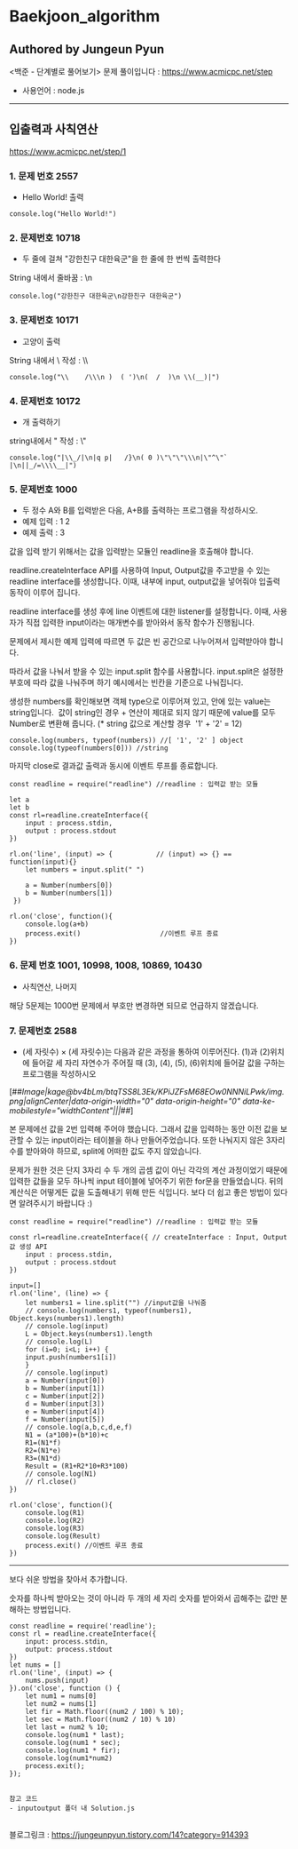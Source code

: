 # Baekjoon_algorithm
## Authored by Jungeun Pyun

<백준 - 단계별로 풀어보기> 문제 풀이입니다 : <https://www.acmicpc.net/step>
- 사용언어 : node.js

***

## 입출력과 사칙연산
<https://www.acmicpc.net/step/1>


### 1\. 문제 번호 2557

-   Hello World! 출력

```
console.log("Hello World!")
```

### 2\. 문제번호 10718

-   두 줄에 걸쳐 "강한친구 대한육군"을 한 줄에 한 번씩 출력한다

String 내에서 줄바꿈 : \\n

```
console.log("강한친구 대한육군\n강한친구 대한육군")
```

### 3\. 문제번호 10171

-   고양이 출력

String 내에서 \\ 작성 : \\\\

```
console.log("\\    /\\\n )  ( ')\n(  /  )\n \\(__)|")
```

### 4\. 문제번호 10172

-   개 출력하기

string내에서 " 작성 : \\"

```
console.log("|\\_/|\n|q p|   /}\n( 0 )\"\"\"\\\n|\"^\"`    |\n||_/=\\\\__|")
```

### 5\. 문제번호 1000

-   두 정수 A와 B를 입력받은 다음, A+B를 출력하는 프로그램을 작성하시오.
-   예제 입력 : 1 2 
-   예제 출력 : 3

값을 입력 받기 위해서는 값을 입력받는 모듈인 readline을 호출해야 합니다.

readline.createInterface API를 사용하여 Input, Output값을 주고받을 수 있는 readline interface를 생성합니다. 이때, 내부에 input, output값을 넣어줘야 입출력 동작이 이루어 집니다.

readline interface를 생성 후에 line 이벤트에 대한 listener를 설정합니다. 이때, 사용자가 직접 입력한 input이라는 매개변수를 받아와서 동작 함수가 진행됩니다.

문제에서 제시한 예제 입력에 따르면 두 값은 빈 공간으로 나누어져서 입력받아야 합니다.

따라서 값을 나눠서 받을 수 있는 input.split 함수를 사용합니다. input.split은 설정한 부호에 따라 값을 나눠주며 하기 예시에서는 빈칸을 기준으로 나눠집니다.

생성한 numbers를 확인해보면 객체 type으로 이루어져 있고, 안에 있는 value는 string입니다.  값이 string인 경우 + 연산이 제대로 되지 않기 때문에 value를 모두 Number로 변환해 줍니다. (\* string 값으로 계산할 경우  '1' + '2' = 12)

```
console.log(numbers, typeof(numbers)) //[ '1', '2' ] object
console.log(typeof(numbers[0])) //string
```

마지막 close로 결과값 출력과 동시에 이벤트 루프를 종료합니다.

```
const readline = require("readline") //readline : 입력값 받는 모듈

let a
let b
const rl=readline.createInterface({
    input : process.stdin,
    output : process.stdout
})

rl.on('line', (input) => {           // (input) => {} == function(input){}
    let numbers = input.split(" ")

    a = Number(numbers[0])
    b = Number(numbers[1])
 })

rl.on('close', function(){
    console.log(a+b)
    process.exit()                    //이벤트 루프 종료
})
```

### 6\. 문제 번호 1001, 10998, 1008, 10869, 10430

-   사칙연산, 나머지

해당 5문제는 1000번 문제에서 부호만 변경하면 되므로 언급하지 않겠습니다.

### 7\. 문제번호 2588

-   (세 자릿수) × (세 자릿수)는 다음과 같은 과정을 통하여 이루어진다. (1)과 (2)위치에 들어갈 세 자리 자연수가 주어질 때 (3), (4), (5), (6)위치에 들어갈 값을 구하는 프로그램을 작성하시오

[##_Image|kage@bv4bLm/btqTSS8L3Ek/KPiJZFsM68EOw0NNNiLPwk/img.png|alignCenter|data-origin-width="0" data-origin-height="0" data-ke-mobilestyle="widthContent"|||_##]

본 문제에선 값을 2번 입력해 주어야 했습니다. 그래서 값을 입력하는 동안 이전 값을 보관할 수 있는 input이라는 테이블을 하나 만들어주었습니다. 또한 나눠지지 않은 3자리 수를 받아와야 하므로, split에 어떠한 값도 주지 않았습니다. 

문제가 원한 것은 단지 3자리 수 두 개의 곱셈 값이 아닌 각각의 계산 과정이었기 때문에 입력한 값들을 모두 하나씩 input 테이블에 넣어주기 위한 for문을 만들었습니다. 뒤의 계산식은 어떻게든 값을 도출해내기 위해 만든 식입니다. 보다 더 쉽고 좋은 방법이 있다면 알려주시기 바랍니다 :)

```
const readline = require("readline") //readline : 입력값 받는 모듈

const rl=readline.createInterface({ // createInterface : Input, Output 값 생성 API
    input : process.stdin,
    output : process.stdout
})

input=[]
rl.on('line', (line) => {
    let numbers1 = line.split("") //input값을 나눠줌
    // console.log(numbers1, typeof(numbers1), Object.keys(numbers1).length)
    // console.log(input)
    L = Object.keys(numbers1).length
    // console.log(L)
    for (i=0; i<L; i++) {
    input.push(numbers1[i])
    }
    // console.log(input)
    a = Number(input[0])
    b = Number(input[1])
    c = Number(input[2])
    d = Number(input[3])
    e = Number(input[4])
    f = Number(input[5])
    // console.log(a,b,c,d,e,f)
    N1 = (a*100)+(b*10)+c
    R1=(N1*f)
    R2=(N1*e)
    R3=(N1*d)
    Result = (R1+R2*10+R3*100)
    // console.log(N1)
    // rl.close()
})

rl.on('close', function(){
    console.log(R1)
    console.log(R2)
    console.log(R3)
    console.log(Result)
    process.exit() //이벤트 루프 종료
})
```

---

보다 쉬운 방법을 찾아서 추가합니다.

숫자를 하나씩 받아오는 것이 아니라 두 개의 세 자리 숫자를 받아와서 곱해주는 값만 분해하는 방법입니다.

```
const readline = require('readline');
const rl = readline.createInterface({
    input: process.stdin,
    output: process.stdout
})
let nums = []
rl.on('line', (input) => {
    nums.push(input)
}).on('close', function () {
    let num1 = nums[0]
    let num2 = nums[1]
    let fir = Math.floor((num2 / 100) % 10);
    let sec = Math.floor((num2 / 10) % 10)
    let last = num2 % 10;
    console.log(num1 * last);
    console.log(num1 * sec);
    console.log(num1 * fir);
    console.log(num1*num2)
    process.exit();
});
```

<pre>
<code>
참고 코드
- inputoutput 폴더 내 Solution.js
</code>
</pre>

블로그링크 : <https://jungeunpyun.tistory.com/14?category=914393>

